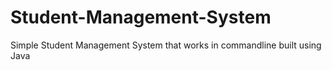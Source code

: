 # Student-Management-System
Simple Student Management System that works in commandline built using Java
